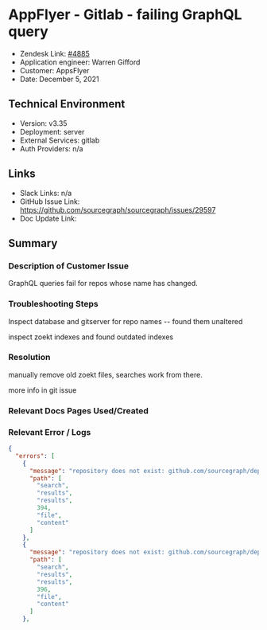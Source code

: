 
# AppFlyer - Gitlab - failing GraphQL query <!-- Ticket Title  Hint: include keywords to make it searchable -->

- Zendesk Link: [#4885](https://sourcegraph.zendesk.com/agent/tickets/4885)
- Application engineer: Warren Gifford
- Customer: AppsFlyer <!-- Redact if this contains personally identifying information -->
- Date: December 5, 2021

<!-- Data populated from integration, speak to Ben Gordon or Michael Bali if not working -->
<!-- During Internal team trial, fill missing data manually (we are waiting for all data to sync) -->

## Technical Environment
- Version: v3.35
- Deployment: server
- External Services: gitlab
- Auth Providers: n/a


## Links
<!-- Data for application engineer manual entry -->
- Slack Links: n/a
- GitHub Issue Link: https://github.com/sourcegraph/sourcegraph/issues/29597
- Doc Update Link:

## Summary
### Description of Customer Issue

GraphQL queries fail for repos whose name has changed. 

### Troubleshooting Steps

Inspect database and gitserver for repo names -- found them unaltered

inspect zoekt indexes and found outdated indexes

### Resolution

manually remove old zoekt files, searches work from there. 

more info in git issue

### Relevant Docs Pages Used/Created

### Relevant Error / Logs
<!-- Please redact keys, tokens, and personal identifying information -->

```json
{
  "errors": [
    {
      "message": "repository does not exist: github.com/sourcegraph/deploy-sourcegraph-dot-com",
      "path": [
        "search",
        "results",
        "results",
        394,
        "file",
        "content"
      ]
    },
    {
      "message": "repository does not exist: github.com/sourcegraph/deploy-sourcegraph-dot-com",
      "path": [
        "search",
        "results",
        "results",
        396,
        "file",
        "content"
      ]
    },
```


<!-- Once complete, upload a copy to https://github.com/sourcegraph/support-tools-internal/tree/main/resolved-tickets as a .md file -->
<!-- Name the file 4885.md -->
